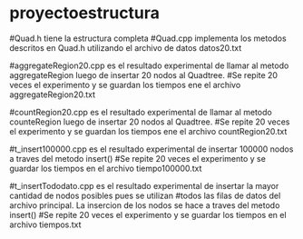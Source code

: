 # proyectoestructura
#Quad.h tiene la estructura completa 
#Quad.cpp implementa los metodos descritos en Quad.h utilizando el archivo de datos datos20.txt

#aggregateRegion20.cpp es el resultado experimental de llamar al metodo aggregateRegion luego de insertar 20 nodos al Quadtree.
#Se repite 20 veces el experimento y se guardan los tiempos ene el archivo aggregateRegion20.txt

#countRegion20.cpp es el resultado experimental de llamar al metodo counteRegion luego de insertar 20 nodos al Quadtree.
#Se repite 20 veces el experimento y se guardan los tiempos ene el archivo countRegion20.txt

#t_insert100000.cpp es el resultado experimental de insertar 100000 nodos a traves del metodo insert()
#Se repite 20 veces el experimento y se guardar los tiempos en el archivo tiempo100000.txt

#t_insertTododato.cpp es el resultado experimental de insertar la mayor cantidad  de nodos posibles pues se utilizan 
#todos las filas de datos del archivo principal. La insercion de los nodos se hace a traves del metodo insert()
#Se repite 20 veces el experimento y se guardar los tiempos en el archivo tiempos.txt




